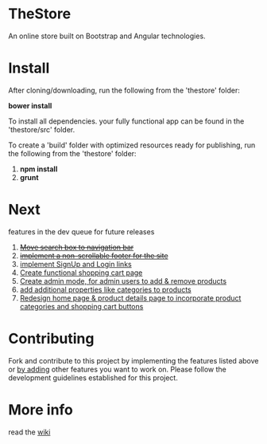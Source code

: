 TheStore
========
An online store built on Bootstrap and Angular technologies. 

Install
=======
After cloning/downloading, run the following from the 'thestore' folder:

<b>bower install</b>

To install all dependencies. your fully functional app can be found in the 'thestore/src' folder.

To create a 'build' folder with optimized resources ready for publishing, run the following from the 'thestore' folder:

1. <b>npm install</b>
2. <b>grunt</b>


Next
====
features in the dev queue for future releases

1. <a href="https://github.com/fortesl/thestore/issues/1"><strike>Move search box to navigation bar</strike></a><br>
2. <a href="https://github.com/fortesl/thestore/issues/2"><strike>implement a non-scrollable footer for the site</strike></a><br>
3. <a href="https://github.com/fortesl/thestore/issues/3">implement SignUp and Login links</a><br>
4. <a href="https://github.com/fortesl/thestore/issues/4">Create functional shopping cart page</a><br>
5. <a href="https://github.com/fortesl/thestore/issues/5">Create admin mode, for admin users to add & remove products</a><br>
6. <a href="https://github.com/fortesl/thestore/issues/6">add additional properties like categories to products</a><br>
7. <a href="https://github.com/fortesl/thestore/issues/7">Redesign home page & product details page to incorporate product categories and shopping cart buttons</a><br>


Contributing
============
Fork and contribute to this project by implementing the features listed above or <a href="https://github.com/fortesl/thestore/issues">by adding</a> other features you want to work on.
Please follow the development guidelines established for this project.

More info
=========
read the <a href="https://github.com/fortesl/thestore/wiki">wiki</a>